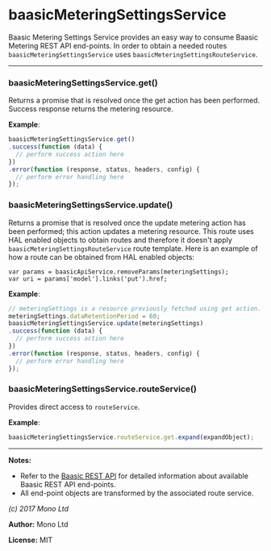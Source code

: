 # baasicMeteringSettingsService

Baasic Metering Settings Service provides an easy way to consume Baasic Metering REST API end-points. In order to obtain a needed routes `baasicMeteringSettingsService` uses `baasicMeteringSettingsRouteService`.



* * *

### baasicMeteringSettingsService.get() 

Returns a promise that is resolved once the get action has been performed. Success response returns the metering resource.


**Example**:
```js
baasicMeteringSettingsService.get()
.success(function (data) {
  // perform success action here
})
.error(function (response, status, headers, config) {
  // perform error handling here
});
```


### baasicMeteringSettingsService.update() 

Returns a promise that is resolved once the update metering action has been performed; this action updates a metering resource. This route uses HAL enabled objects to obtain routes and therefore it doesn't apply `baasicMeteringSettingsRouteService` route template. Here is an example of how a route can be obtained from HAL enabled objects:
```
var params = baasicApiService.removeParams(meteringSettings);
var uri = params['model'].links('put').href;
```


**Example**:
```js
// meteringSettings is a resource previously fetched using get action.
meteringSettings.dataRetentionPeriod = 60;
baasicMeteringSettingsService.update(meteringSettings)
.success(function (data) {
  // perform success action here
})
.error(function (response, status, headers, config) {
  // perform error handling here
});
```


### baasicMeteringSettingsService.routeService() 

Provides direct access to `routeService`.


**Example**:
```js
baasicMeteringSettingsService.routeService.get.expand(expandObject);
```



* * *

**Notes:**
 - Refer to the [Baasic REST API](http://dev.baasic.com/api/reference/home) for detailed information about available Baasic REST API end-points.
 - All end-point objects are transformed by the associated route service.

*(c) 2017 Mono Ltd*

**Author:** Mono Ltd

**License:** MIT 

